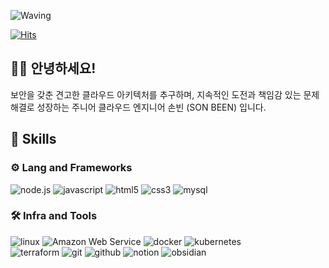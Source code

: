 <!-- Header -->

![Waving](https://capsule-render.vercel.app/api?type=venom&height=200&text=Progress,%20not%20perfection&fontAlign=50&fontAlignY=50&color=gradient)
<!--&fontAlign=50&fontAlignY=50&color=gradient)-->

[![Hits](https://hits.seeyoufarm.com/api/count/incr/badge.svg?url=https%3A%2F%2Fgithub.com%2Fssur4&count_bg=%2379C83D&title_bg=%23555555&icon=&icon_color=%23E7E7E7&title=hits&edge_flat=false)](https://hits.seeyoufarm.com)

## 🧑‍💻 안녕하세요!
보안을 갖춘 견고한 클라우드 아키텍처를 추구하며,
지속적인 도전과 책임감 있는 문제 해결로 성장하는 
주니어 클라우드 엔지니어 손빈 (SON BEEN) 입니다.

<!-- Body -->

## 🌱 Skills
<!-- stack badge image : https://simpleicons.org -->


### ⚙️ Lang and Frameworks <br>
![node.js](https://img.shields.io/badge/node.js-5FA04E.svg?&style=for-the-badge&logo=node.js&logoColor=white)
![javascript](https://img.shields.io/badge/javascript-F7DF1E.svg?&style=for-the-badge&logo=javascript&logoColor=white)
![html5](https://img.shields.io/badge/html5-E34F26.svg?&style=for-the-badge&logo=html5&logoColor=white)
![css3](https://img.shields.io/badge/css3-1572B6.svg?&style=for-the-badge&logo=css3&logoColor=white)
![mysql](https://img.shields.io/badge/mysql-4479A1.svg?&style=for-the-badge&logo=mysql&logoColor=white)


### 🛠️ Infra and Tools <br>
![linux](https://img.shields.io/badge/linux-FCC624.svg?&style=for-the-badge&logo=linux&logoColor=white)
![Amazon Web Service](https://img.shields.io/badge/AmazonWebServices-232F3E.svg?&style=for-the-badge&logo=AmazonWebServices&logoColor=white)
![docker](https://img.shields.io/badge/docker-2496ED.svg?&style=for-the-badge&logo=docker&logoColor=white)
![kubernetes](https://img.shields.io/badge/kubernetes-326CE5.svg?&style=for-the-badge&logo=kubernetes&logoColor=white)<br>
![terraform](https://img.shields.io/badge/terraform-844FBA.svg?&style=for-the-badge&logo=terraform&logoColor=white)
![git](https://img.shields.io/badge/git-F05032.svg?&style=for-the-badge&logo=git&logoColor=white)
![github](https://img.shields.io/badge/github-181717.svg?&style=for-the-badge&logo=github&logoColor=white)
![notion](https://img.shields.io/badge/notion-000000.svg?&style=for-the-badge&logo=notion&logoColor=white)
![obsidian](https://img.shields.io/badge/obsidian-7C3AED.svg?&style=for-the-badge&logo=obsidian&logoColor=white)

<!--
### 🚌 Top Langs & Algorithm
![Top Langs](https://github-readme-stats.vercel.app/api/top-langs/?username=______&layout=compact)
[![Solved.ac
프로필](http://mazassumnida.wtf/api/v2/generate_badge?boj=______)](https://solved.ac/profile/______)
-->
